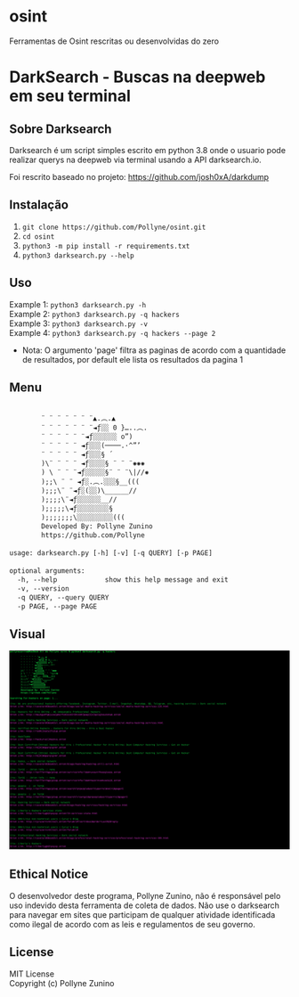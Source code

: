 # osint
Ferramentas de Osint rescritas ou desenvolvidas do zero

# DarkSearch - Buscas na deepweb em seu terminal 

## Sobre Darksearch
Darksearch é um script simples escrito em python 3.8 onde o usuario pode realizar querys na deepweb via terminal usando a API darksearch.io. 

Foi rescrito baseado no projeto: https://github.com/josh0xA/darkdump

## Instalação
1) ``git clone https://github.com/Pollyne/osint.git``<br/>
2) ``cd osint``<br/>
3) ``python3 -m pip install -r requirements.txt``<br/>
4) ``python3 darksearch.py --help``<br/>

## Uso 
Example 1: ``python3 darksearch.py -h``<br/>
Example 2: ``python3 darksearch.py -q hackers``<br/>
Example 3: ``python3 darksearch.py -v``<br/>
Example 4: ``python3 darksearch.py -q hackers --page 2``<br/>
 - Nota: O argumento 'page' filtra as paginas de acordo com a quantidade de resultados, por default ele lista os resultados da pagina 1 <br/>

## Menu
```

        ¨ ¨ ¨ ¨ ¨ ¨ ¨▲.︵.▲
        ¨ ¨ ¨ ¨ ¨ ¨ ¨◄ƒ░░ 0 }…..︵.
        ¨ ¨ ¨ ¨ ¨ ¨◄ƒ░░░░░░ o”)
        ¨ ¨ ¨ ¨ ¨ ◄ƒ░░░(────.·^”’
        ¨ ¨ ¨ ¨ ¨ ◄ƒ░░░§ ´
        )\¨ ¨ ¨ ¨ ◄ƒ░░░░§ ¨ ¨ ¨✺✺✺
        ) \ ¨ ¨ ¨◄ƒ░░░░░§¨ ¨ ¨\|//✺
        );;\ ¨ ¨ ◄ƒ░.︵.░░░§__(((
        );;;\¨ ¨◄ƒ░(░░)\______//
        );;;;\¨◄ƒ░░░░░░__//
        );;;;;\◄ƒ░░░░░░░░§
        );;;;;;;\░░░░░░░░░(((
        Developed By: Pollyne Zunino
        https://github.com/Pollyne      
            
usage: darksearch.py [-h] [-v] [-q QUERY] [-p PAGE]

optional arguments:
  -h, --help            show this help message and exit
  -v, --version
  -q QUERY, --query QUERY
  -p PAGE, --page PAGE

```
## Visual
<p align="center">
  <img src="https://github.com/Pollyne/osint/blob/main/imagens/darksearch_output.png?raw=true">
</p>

## Ethical Notice
O desenvolvedor deste programa, Pollyne Zunino, não é responsável pelo uso indevido desta ferramenta de coleta de dados. Não use o darksearch para navegar em sites que participam de qualquer atividade identificada como ilegal de acordo com as leis e regulamentos de seu governo.

## License 
MIT License<br/>
Copyright (c) Pollyne Zunino

